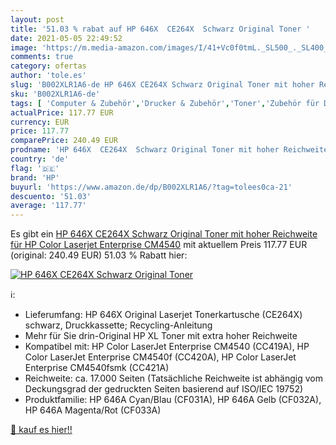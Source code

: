 ```yaml
---
layout: post
title: '51.03 % rabat auf HP 646X  CE264X  Schwarz Original Toner '
date: 2021-05-05 22:49:52
image: 'https://m.media-amazon.com/images/I/41+Vc0f0tmL._SL500_._SL400_.jpg'
comments: true
category: ofertas
author: 'tole.es'
slug: 'B002XLR1A6-de HP 646X CE264X Schwarz Original Toner mit hoher Reichweite...'
sku: 'B002XLR1A6-de'
tags: [ 'Computer & Zubehör','Drucker & Zubehör','Toner','Zubehör für Drucker','hp', ]
actualPrice: 117.77 EUR
currency: EUR
price: 117.77
comparePrice: 240.49 EUR
prodname: 'HP 646X  CE264X  Schwarz Original Toner mit hoher Reichweite für HP Color Laserjet Enterprise CM4540'
country: 'de'
flag: '🇩🇪'
brand: 'HP'
buyurl: 'https://www.amazon.de/dp/B002XLR1A6/?tag=tolees0ca-21'
descuento: '51.03'
average: '117.77'
---
```


Es gibt ein [HP 646X  CE264X  Schwarz Original Toner mit hoher Reichweite für HP Color Laserjet Enterprise CM4540](https://www.amazon.de/dp/B002XLR1A6/?tag=tolees0ca-21) mit aktuellem Preis 117.77 EUR (original: 240.49 EUR) 51.03 % Rabatt hier:

[![HP 646X  CE264X  Schwarz Original Toner ](https://m.media-amazon.com/images/I/41+Vc0f0tmL._SL500_._SL400_.jpg)](https://www.amazon.de/dp/B002XLR1A6/?tag=tolees0ca-21)

ℹ️:

- Lieferumfang: HP 646X Original Laserjet Tonerkartusche (CE264X) schwarz, Druckkassette; Recycling-Anleitung
- Mehr für Sie drin-Original HP XL Toner mit extra hoher Reichweite
- Kompatibel mit: HP Color LaserJet Enterprise CM4540 (CC419A), HP Color LaserJet Enterprise CM4540f (CC420A), HP Color LaserJet Enterprise CM4540fsmk (CC421A)
- Reichweite: ca. 17.000 Seiten (Tatsächliche Reichweite ist abhängig vom Deckungsgrad der gedruckten Seiten basierend auf ISO/IEC 19752)
- Produktfamilie: HP 646A Cyan/Blau (CF031A), HP 646A Gelb (CF032A), HP 646A Magenta/Rot (CF033A)

[🛒 kauf es hier!!](https://www.amazon.de/dp/B002XLR1A6/?tag=tolees0ca-21)

